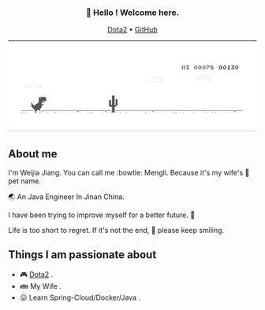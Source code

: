 <h3 align="center">👋 Hello ! Welcome here.</h3>

<p align="center">
  <a href="http://dotamax.com/player/detail/158432419/" target="_blank">Dota2</a> •
  <a href="https://github.com/MMMMMMLi">GitHub</a>
</p>

---

![image](https://github.com/MMMMMMLi/MMMMMMLi/blob/master/smile.gif)


## About me

I'm Weijia Jiang. You can call me :bowtie: Mengli. Because it's my wife's :sparkling_heart: pet name.

:earth_asia: An Java Engineer In Jinan China. 

I have been trying to improve myself for a better future. :100:

Life is too short to regret. If it's not the end, :muscle: please keep smiling.

## Things I am passionate about

- :video_game: [Dota2](http://dotamax.com/player/detail/158432419) .
- :family: My Wife .
- :stuck_out_tongue: Learn Spring-Cloud/Docker/Java .

<!--
<img align="right" alt="Hello" src="https://github.com/MMMMMMLi/MMMMMMLi/blob/master/Hello.jpeg" />

## Github Statistics

![Anurag's github stats](https://github-readme-stats.vercel.app/api?username=MMMMMMLi&hide=issues&show_icons=true)

![Lang](https://github-readme-stats.vercel.app/api/top-langs/?username=MMMMMMLi&layout=compact&count_private=true&theme=default&hide=css,html,javascript)

[![Top Langs](https://github-readme-stats.vercel.app/api/top-langs/?username=MMMMMMLi)](https://github.com/anuraghazra/github-readme-stats)
-->
